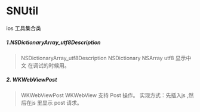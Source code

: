 # SNUtil
ios 工具集合类


##### 1.NSDictionaryArray_utf8Description 
> NSDictionaryArray_utf8Description   NSDictionary NSArray utf8 显示中文 在调试的时候用。

#####  2. WKWebViewPost
>  WKWebViewPost WKWebView 支持 Post 操作。 实现方式：先插入js ,然后在js 里显示 post 请求。


